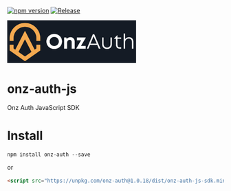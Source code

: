 [![npm version](https://badge.fury.io/js/onz-auth.svg)](https://badge.fury.io/js/onz-auth)
[![Release](https://github.com/zailky/onz-auth-js/actions/workflows/release.yml/badge.svg?branch=main)](https://github.com/zailky/onz-auth-js/actions/workflows/release.yml)

<img src="logotextdark.jpg" alt="OnzAuth" width="300"/>

# onz-auth-js
Onz Auth JavaScript SDK


# Install

```shell
npm install onz-auth --save
```

or

```html
<script src="https://unpkg.com/onz-auth@1.0.18/dist/onz-auth-js-sdk.min.js"></script>
```